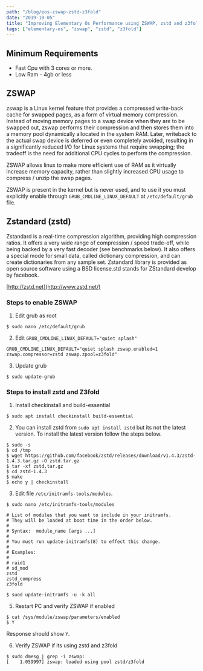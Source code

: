 ```yaml
---
path: "/blog/eos-zswap-zstd-z3fold"
date: "2019-10-05"
title: "Improving Elementary Os Performance using ZSWAP, zstd and z3fold"
tags: ["elementary-os", "zswap", "zstd", "z3fold"]
---
```


## Minimum Requirements

- Fast Cpu with 3 cores or more.
- Low Ram - 4gb or less

## ZSWAP

zswap is a Linux kernel feature that provides a compressed write-back cache for swapped pages, as a form of virtual memory compression. Instead of moving memory pages to a swap device when they are to be swapped out, zswap performs their compression and then stores them into a memory pool dynamically allocated in the system RAM. Later, writeback to the actual swap device is deferred or even completely avoided, resulting in a significantly reduced I/O for Linux systems that require swapping; the tradeoff is the need for additional CPU cycles to perform the compression.

ZSWAP allows linux to make more efficient use of RAM as it virtually increase memory capacity, rather than slightly increased CPU usage to compress / unzip the swap pages.

ZSWAP is present in the kernel but is never used, and to use it you must explicitly enable through `GRUB_CMDLINE_LINUX_DEFAULT` at `/etc/default/grub` file.

## Zstandard (zstd)

Zstandard is a real-time compression algorithm, providing high compression ratios. It offers a very wide range of compression / speed trade-off, while being backed by a very fast decoder (see benchmarks below). It also offers a special mode for small data, called dictionary compression, and can create dictionaries from any sample set. Zstandard library is provided as open source software using a BSD license.std stands for ZStandard develop by facebook.

[http://zstd.net](http://www.zstd.net/)

### Steps to enable ZSWAP

1. Edit grub as root

```shell
$ sudo nano /etc/default/grub
```

2. Edit `GRUB_CMDLINE_LINUX_DEFAULT="quiet splash"`

```shell
GRUB_CMDLINE_LINUX_DEFAULT="quiet splash zswap.enabled=1 zswap.compressor=zstd zswap.zpool=z3fold"
```

3. Update grub

```shell
$ sudo update-grub
```

### Steps to install zstd and Z3fold

1. Install checkinstall and build-essential

```shell
$ sudo apt install checkinstall build-essential
```

2. You can install zstd from `sudo apt install zstd` but its not the latest version. To install the latest version follow the steps below.

```shell
$ sudo -s
$ cd /tmp
$ wget https://github.com/facebook/zstd/releases/download/v1.4.3/zstd-1.4.3.tar.gz -O zstd.tar.gz
$ tar -xf zstd.tar.gz
$ cd zstd-1.4.3
$ make
$ echo y | checkinstall
```

3. Edit file `/etc/initramfs-tools/modules`.

```shell
$ sudo nano /etc/initramfs-tools/modules
```

```text
# List of modules that you want to include in your initramfs.
# They will be loaded at boot time in the order below.
#
# Syntax:  module_name [args ...]
#
# You must run update-initramfs(8) to effect this change.
#
# Examples:
#
# raid1
# sd_mod
zstd
zstd_compress
z3fold
```

```shell
$ suod update-initramfs -u -k all
```

5. Restart PC and verify ZSWAP if enabled

```shell
$ cat /sys/module/zswap/parameters/enabled
$ Y
```

Response should show `Y`.

6. Verify ZSWAP if its using zstd and z3fold

```shell
$ sudo dmesg | grep -i zswap:
[    1.059997] zswap: loaded using pool zstd/z3fold
```
